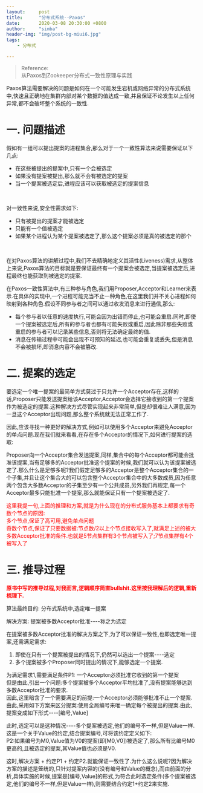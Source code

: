 ```yaml
---
layout:     post
title:      "分布式系统--Paxos"
date:       2020-03-08 20:30:00 +0800
author:     "simba"
header-img: "img/post-bg-miui6.jpg"
tags:
    - 分布式

---
```


> Reference: <br/>
	从Paxos到Zookeeper分布式一致性原理与实践

Paxos算法需要解决的问题是如何在一个可能发生宕机或网络异常的分布式系统中,快速且正确地在集群内部对某个数据的值达成一致,并且保证不论发生以上任何异常,都不会破坏整个系统的一致性.


#	一.	问题描述

假如有一组可以提出提案的进程集合,那么对于一个一致性算法来说需要保证以下几点:

*	在这些被提出的提案中,只有一个会被选定
*	如果没有提案被提出,那么就不会有被选定的提案
*	当一个提案被选定后,进程应该可以获取被选定的提案信息
<br>

对一致性来说,安全性需求如下:

*	只有被提出的提案才能被选定
*	只能有一个值被选定
*	如果某个进程认为某个提案被选定了,那么这个提案必须是真的被选定的那个
<br>

在对Paxos算法的讲解过程中,我们不去精确地定义其活性(Liveness)需求,从整体上来说,Paxos算法的目标就是要保证最终有一个提案会被选定,当提案被选定后,进程最终也能获取到被选定的提案.

在Paxos一致性算法中,有三种参与角色,我们用Proposer,Acceptor和Learner来表示.在具体的实现中,一个进程可能充当不止一种角色,在这里我们并不关心进程如何映射到各种角色.假设不同参与者之间可以通过收发消息来进行通信,那么:

*	每个参与者以任意的速度执行,可能会因为出错而停止,也可能会重启.同时,即使一个提案被选定后,所有的参与者也都有可能失败或重启,因此除非那些失败或重启的参与者可以记录某些信息,否则将无法确定最终的值.
*	消息在传输过程中可能会出现不可预知的延迟,也可能会重复或丢失,但是消息不会被损坏,即消息内容不会被篡改.


#	二.	提案的选定

要选定一个唯一提案的最简单方式莫过于只允许一个Acceptor存在,这样的话,Proposer只能发送提案给该Acceptor,Acceptor会选择它接收到的第一个提案作为被选定的提案.这种解决方式尽管实现起来非常简单,但是却很难让人满意,因为一旦这个Acceptor出现问题,那么整个系统就无法正常工作了.

因此,应该寻找一种更好的解决方式,例如可以使用多个Acceptor来避免Acceptor的单点问题.现在我们就来看看,在存在多个Acceptor的情况下,如何进行提案的选取:

Proposer向一个Acceptor集合发送提案,同样,集合中的每个Acceptor都可能会批准该提案,当有足够多的Acceptor批准这个提案的时候,我们就可以认为该提案被选定了.那么什么是足够多呢?我们假定足够多的Acceptor是整个Acceptor集合的一个子集,并且让这个集合大的可以包含整个Acceptor集合中的大多数成员,因为任意两个包含大多数Acceptor的子集至少有一个公共成员,另外我们再规定,每一个Acceptor最多只能批准一个提案,那么就能保证只有一个提案被选定了.

<font color="red">这里我提一句,上面的推理和方案,就是为什么现在的分布式服务基本上都要求有奇数个节点的原因:<br>
多个节点,保证了高可用,避免单点问题<br>
奇数个节点,保证了只要数据被:节点数/2以上个节点接收写入了,就满足上述的被大多数Acceptor批准的条件.也就是5节点集群有3个节点被写入了;7节点集群有4个被写入了
</font>


#	三.	推导过程

**<font color="red">原书中写的推导过程,对我而言,逻辑顺序简直bullshit.这里按我理解后的逻辑,重新梳理下.</font>**


算法最终目的:	分布式系统中,选定唯一提案


解决方案:  提案被多数Acceptor批准----称之为选定


在提案被多数Acceptor批准的解决方案之下,为了可以保证一致性,也即选定唯一提案,还需满足需求:
1.	即使在只有一个提案被提出的情况下,仍然可以选出一个提案----选定
2.	多个提案被多个Proposer同时提出的情况下,能够选定一个提案.


为满足需求1,需要满足条件P1:  一个Acceptor必须批准它收到的第一个提案  
但是由此,引出一个问题:多个提案被多个Acceptor平均批准了,没有提案能够达到多数Acceptor批准的要求.  
因此,这里暗含了一个需要满足的前提:一个Acceptor必须能够批准不止一个提案.  
由此,采用如下方案来区分提案:使用全局编号来唯一确定每个被提出的提案.由此,提案变成如下形式----[编号,Value]


此时,选定可以是这种情况----多个提案被选定,他们的编号不一样,但是Value一样.这是一个关于Value的约定,结合提案编号,可将该约定定义如下:  
P2:如果编号为M0,Value值为V0的提案(即[M0,V0])被选定了,那么所有比编号M0更高的,且被选定的提案,其Value值也必须是V0.

这时,解决方案 + 约定P1 + 约定P2.就能保证一致性了.为什么这么说呢?因为解决方案的描述是笼统的,只针对提案内容的(没有编号和Value的概念),而由前面的分析,具体实施的时候,提案是[编号,Value]的形式,为符合此时选定条件(多个提案被选定,他们的编号不一样,但是Value一样),则需要结合约定1+约定2来实施.

